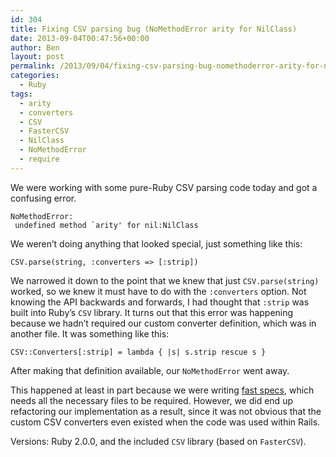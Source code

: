 ```yaml
---
id: 304
title: Fixing CSV parsing bug (NoMethodError arity for NilClass)
date: 2013-09-04T00:47:56+00:00
author: Ben
layout: post
permalink: /2013/09/04/fixing-csv-parsing-bug-nomethoderror-arity-for-nilclass/
categories:
  - Ruby
tags:
  - arity
  - converters
  - CSV
  - FasterCSV
  - NilClass
  - NoMethodError
  - require
---
```

We were working with some pure-Ruby CSV parsing code today and got a confusing error.

<pre><code class="no-highlight">NoMethodError:
 undefined method `arity' for nil:NilClass
</code></pre>

We weren&#8217;t doing anything that looked special, just something like this:

<pre><code class="ruby">CSV.parse(string, :converters =&gt; [:strip])
</code></pre>

We narrowed it down to the point that we knew that just <code  class="ruby">CSV.parse(string)</code> worked, so we knew it must have to do with the <code class="ruby">:converters</code> option. Not knowing the API backwards and forwards, I had thought that <code class="ruby">:strip</code> was built into Ruby&#8217;s <code class="ruby">CSV</code> library. It turns out that this error was happening because we hadn&#8217;t required our custom converter definition, which was in another file. It was something like this:

<pre><code class="ruby">CSV::Converters[:strip] = lambda { |s| s.strip rescue s }
</code></pre>

After making that definition available, our <code  class="ruby">NoMethodError</code> went away.

This happened at least in part because we were writing [fast specs](http://www.benjaminoakes.com/2013/04/05/fast-specs/), which needs all the necessary files to be required. However, we did end up refactoring our implementation as a result, since it was not obvious that the custom CSV converters even existed when the code was used within Rails.

Versions: Ruby 2.0.0, and the included <code  class="ruby">CSV</code> library (based on <code  class="ruby">FasterCSV</code>).